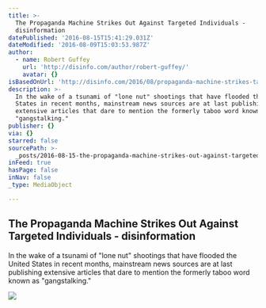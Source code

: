 ```yaml
---
title: >-
  The Propaganda Machine Strikes Out Against Targeted Individuals -
  disinformation
datePublished: '2016-08-15T15:41:29.031Z'
dateModified: '2016-08-09T15:03:53.987Z'
author:
  - name: Robert Guffey
    url: 'http://disinfo.com/author/robert-guffey/'
    avatar: {}
isBasedOnUrl: 'http://disinfo.com/2016/08/propaganda-machine-strikes-targeted-individuals/'
description: >-
  In the wake of a tsunami of "lone nut" shootings that have flooded the United
  States in recent months, mainstream news sources are at last publishing
  extensive articles that dare to mention the formerly taboo word known as
  "gangstalking."
publisher: {}
via: {}
starred: false
sourcePath: >-
  _posts/2016-08-15-the-propaganda-machine-strikes-out-against-targeted-individu.md
inFeed: true
hasPage: false
inNav: false
_type: MediaObject

---
```

<article style=""><h1>The Propaganda Machine Strikes Out Against Targeted Individuals - disinformation</h1><p>In the wake of a tsunami of "lone nut" shootings that have flooded the United States in recent months, mainstream news sources are at last publishing extensive articles that dare to mention the formerly taboo word known as "gangstalking."</p><img src="http://disinfo.com/wp-content/uploads/2016/01/Chameleo.png" /></article>